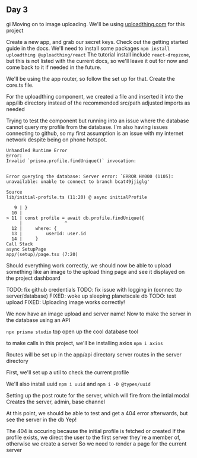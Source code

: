 ## Day 3
gi
Moving on to image uploading.
We'll be using [uploadthing.com](uploadthing.com) for this project

Create a new app, and grab our secret keys.
Check out the getting started guide in the docs. We'll need to install some packages
`npm install uploadthing @uploadthing/react`
The tutorial install include `react-dropzone`, but this is not listed with the current docs, so we'll leave it out for now and come back to it if needed in the future.

We'll be using the app router, so follow the set up for that. Create the core.ts file.

For the uploadthing component, we created a file and inserted it into the app/lib directory instead of the recommended src/path
adjusted imports as needed

Trying to test the component but running into an issue where the database cannot query my profile from the database.
I'm also having issues connecting to github, so my first assumption is an issue with my internet network despite being on phone hotspot.

```
Unhandled Runtime Error
Error:
Invalid `prisma.profile.findUnique()` invocation:


Error querying the database: Server error: `ERROR HY000 (1105): unavailable: unable to connect to branch bcat49jjiglg'

Source
lib/initial-profile.ts (11:20) @ async initialProfile

   9 | }
  10 |
> 11 | const profile = await db.profile.findUnique({
     |                ^
  12 |     where: {
  13 |         userId: user.id
  14 |     }
Call Stack
async SetupPage
app/(setup)/page.tsx (7:20)
```
Should everything work correctly, we should now be able to upload something like an image to the upload thing page and see it displayed on the project dashboard

TODO: fix github credentials
TODO: fix issue with logging in (connec tto server/database)
FIXED: woke up sleeping planetscale db
TODO: test upload
FIXED: Uploading image works correctly!

We now have an image upload and server name!
Now to make the server in the database using an API

`npx prisma studio` top open up the cool database tool

to make calls in this project, we'll be installing axios
`npm i axios`

Routes will be set up in the app/api directory
server routes in the server directory

First, we'll set up a util to check the current profile

We'll also install uuid
`npm i uuid`
and
`npm i -D @types/uuid`

Setting up the post route for the server, which will fire from the intial modal
Creates the server, admin, base channel

At this point, we should be able to test and get a 404 error afterwards, but see the server in the db
Yep!

The 404 is occuring because the initial profile is fetched or created
If the profile exists, we direct the user to the first server they're a member of, otherwise we create a server
So we need to render a page for the current server
